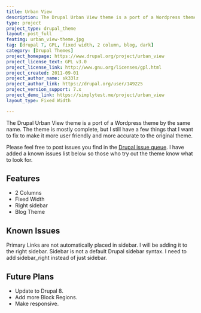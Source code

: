 ```yaml
---
title: Urban View
description: The Drupal Urban View theme is a port of a Wordpress theme by the same name.
type: project
project_type: drupal_theme
layout: post_full
featimg: urban_view-theme.jpg
tag: [drupal 7, GPL, fixed width, 2 column, blog, dark]
category: [Drupal Themes]
project_homepage: https://www.drupal.org/project/urban_view
project_license_text: GPL v3.0
project_license_link: http://www.gnu.org/licenses/gpl.html
project_created: 2011-09-01
project_author_name: sk33lz
project_author_link: https://drupal.org/user/149225
project_version_support: 7.x
project_demo_link: https://simplytest.me/project/urban_view
layout_type: Fixed Width

---
```

The Drupal Urban View theme is a port of a Wordpress theme by the same name. The theme is mostly complete, but I still have a few things that I want to fix to make it more user friendly and more accurate to the original theme.

Please feel free to post issues you find in the [Drupal issue queue](https://www.drupal.org/project/issues/urban_view?categories=All). I have added a known issues list below so those who try out the theme know what to look for.

## Features

- 2 Columns
- Fixed Width
- Right sidebar
- Blog Theme

## Known Issues

Primary Links are not automatically placed in sidebar. I will be adding it to the right sidebar.
Sidebar is not a default Drupal sidebar syntax. I need to add sidebar_right instead of just sidebar.

## Future Plans

- Update to Drupal 8.
- Add more Block Regions.
- Make responsive.
